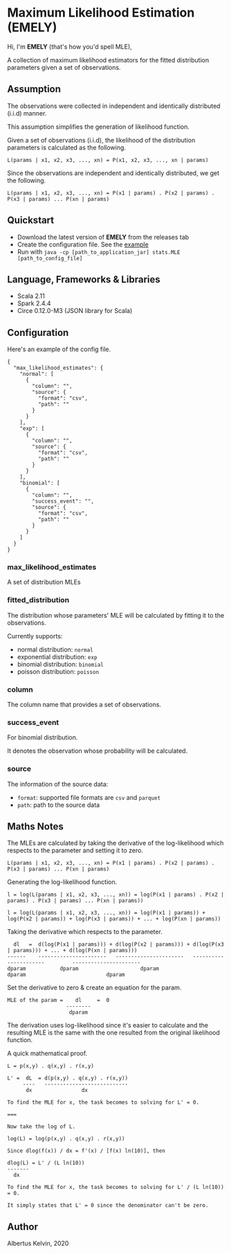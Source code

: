 # Maximum Likelihood Estimation (EMELY)

Hi, I'm <b>EMELY</b> (that's how you'd spell MLE),

A collection of maximum likelihood estimators for the fitted distribution parameters given a set of observations.

## Assumption

The observations were collected in independent and identically distributed (i.i.d) manner.

This assumption simplifies the generation of likelihood function.

Given a set of observations (i.i.d), the likelihood of the distribution parameters is calculated as the following.

`L(params | x1, x2, x3, ..., xn) = P(x1, x2, x3, ..., xn | params)`

Since the observations are independent and identically distributed, we get the following.

`L(params | x1, x2, x3, ..., xn) = P(x1 | params) . P(x2 | params) . P(x3 | params) ... P(xn | params)`

## Quickstart

* Download the latest version of <b>EMELY</b> from the releases tab
* Create the configuration file. See the <a href="https://github.com/albertusk95/maximum-likelihood-estimator/blob/master/src/main/resources/exampleConfig.json">example</a>
* Run with `java -cp [path_to_application_jar] stats.MLE [path_to_config_file]`

## Language, Frameworks & Libraries

* Scala 2.11
* Spark 2.4.4
* Circe 0.12.0-M3 (JSON library for Scala)

## Configuration

Here's an example of the config file.

```
{
  "max_likelihood_estimates": {
    "normal": [
      {
        "column": "",
        "source": {
          "format": "csv",
          "path": ""
        }
      }
    ],
    "exp": [
      {
        "column": "",
        "source": {
          "format": "csv",
          "path": ""
        }
      }
    ],
    "binomial": [
      {
        "column": "",
        "success_event": "",
        "source": {
          "format": "csv",
          "path": ""
        }
      }
    ]
  }
}
```

### max_likelihood_estimates

A set of distribution MLEs

### fitted_distribution

The distribution whose parameters' MLE will be calculated by fitting it to the observations.

Currently supports:
* normal distribution: `normal`
* exponential distribution: `exp`
* binomial distribution: `binomial`
* poisson distribution: `poisson`

### column

The column name that provides a set of observations.

### success_event

For binomial distribution.

It denotes the observation whose probability will be calculated.

### source

The information of the source data:
* `format`: supported file formats are `csv` and `parquet`
* `path`: path to the source data

## Maths Notes

The MLEs are calculated by taking the derivative of the log-likelihood which respects to the parameter and setting it to zero.

```
L(params | x1, x2, x3, ..., xn) = P(x1 | params) . P(x2 | params) . P(x3 | params) ... P(xn | params)
```

Generating the log-likelihood function.

```
l = log(L(params | x1, x2, x3, ..., xn)) = log(P(x1 | params) . P(x2 | params) . P(x3 | params) ... P(xn | params))

l = log(L(params | x1, x2, x3, ..., xn)) = log(P(x1 | params)) + log(P(x2 | params)) + log(P(x3 | params)) + ... + log(P(xn | params))
```

Taking the derivative which respects to the parameter.

```
  dl   =  d(log(P(x1 | params))) + d(log(P(x2 | params))) + d(log(P(x3 | params))) + ... + d(log(P(xn | params)))
------    ----------------------   ----------------------   ----------------------         ----------------------
dparam           dparam                    dparam                   dparam                          dparam
```

Set the derivative to zero & create an equation for the param.

```
MLE of the param =    dl     =  0
                   --------
                    dparam
```

The derivation uses log-likelihood since it's easier to calculate and the resulting MLE is the same with the one resulted from the original likelihood function.

A quick mathematical proof.

```
L = p(x,y) . q(x,y) . r(x,y)

L' =  dL  = d(p(x,y) . q(x,y) . r(x,y))
     ----   ---------------------------
      dx                dx

To find the MLE for x, the task becomes to solving for L' = 0.

===

Now take the log of L.

log(L) = log(p(x,y) . q(x,y) . r(x,y))

Since dlog(f(x)) / dx = f'(x) / [f(x) ln(10)], then

dlog(L) = L' / (L ln(10))
-------
  dx
  
To find the MLE for x, the task becomes to solving for L' / (L ln(10)) = 0.

It simply states that L' = 0 since the denominator can't be zero.
```

## Author

Albertus Kelvin, 2020
